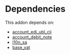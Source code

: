 # Dependencies

This addon depends on:

- [account_edi_ubl_cii](https://github.com/bringout/oca-ocb-accounting/tree/1c86482d8238e19ed78579629f21cd46d51a058e/odoo-bringout-oca-ocb-account_edi_ubl_cii)
- [account_debit_note](https://github.com/bringout/oca-ocb-accounting/tree/1c86482d8238e19ed78579629f21cd46d51a058e/odoo-bringout-oca-ocb-account_debit_note)
- [l10n_sa](https://github.com/bringout/oca-ocb-l10n_me-africa/tree/9c7284f001ca468190a7302dec2083d02459e775/odoo-bringout-oca-ocb-l10n_sa)
- [base_vat](https://github.com/bringout/oca-ocb-core/tree/680f309d65868a57afe7e3be0f9905cc2a7043fb/odoo-bringout-oca-ocb-base_vat)
